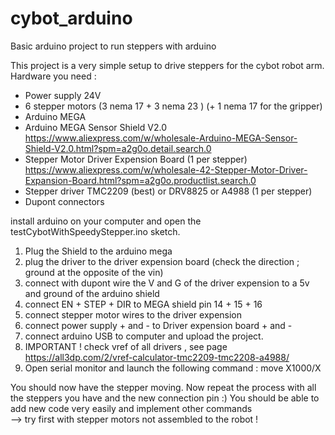 # cybot_arduino
Basic arduino project to run steppers with arduino

This project is a very simple setup to drive steppers for the cybot robot arm.
Hardware you need :

- Power supply 24V
- 6 stepper motors (3 nema 17 + 3 nema 23 ) (+ 1 nema 17 for the gripper)
- Arduino MEGA
- Arduino MEGA Sensor Shield V2.0 https://www.aliexpress.com/w/wholesale-Arduino-MEGA-Sensor-Shield-V2.0.html?spm=a2g0o.detail.search.0
- Stepper Motor Driver Expension Board (1 per stepper) https://www.aliexpress.com/w/wholesale-42-Stepper-Motor-Driver-Expansion-Board.html?spm=a2g0o.productlist.search.0
- Stepper driver TMC2209 (best) or DRV8825 or A4988 (1 per stepper)
- Dupont connectors

install arduino on your computer and open the testCybotWithSpeedyStepper.ino sketch.

1) Plug the Shield to the arduino mega
2) plug the driver to the driver expension board (check the direction ; ground at the opposite of the vin)
3) connect with dupont wire the V and G of the driver expension to a 5v and ground of the arduino shield
4) connect EN + STEP + DIR to MEGA shield pin 14 + 15 + 16
5) connect stepper motor wires to the driver expension
6) connect power supply + and - to Driver expension board + and -
7) connect arduino USB to computer and upload the project.
8) IMPORTANT ! check vref of all drivers , see page https://all3dp.com/2/vref-calculator-tmc2209-tmc2208-a4988/
9) Open serial monitor and launch the following command : move X1000/X

You should now have the stepper moving.
Now repeat the process with all the steppers you have and the new connection pin :)
You should be able to add new code very easily and implement other commands  
--> try first with stepper motors not assembled to the robot !

